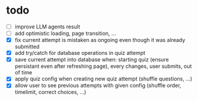 # todo

- [ ] improve LLM agents result
- [ ] add optimistic loading, page transition, ...
- [x] fix current attempt is mistaken as ongoing even though it was already submitted
- [x] add try/catch for database operations in quiz attempt
- [x] save current attempt into database when: starting quiz (ensure persistant even after refreshing page), every changes, user submits, out of time
- [x] apply quiz config when creating new quiz attempt (shuffle questions, ...)
- [x] allow user to see previous attempts with given config (shuffle order, timelimit, correct choices, ...)